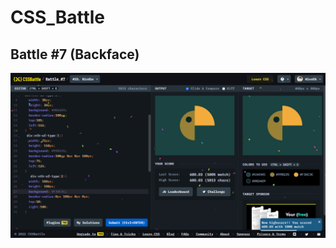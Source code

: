 # CSS_Battle

## Battle #7    (Backface)



![Alt text](Battle%207%20%20%5B33%5D%20Birdie/images/Birdie.png)
